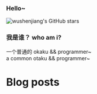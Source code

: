 ### Hello~
![wushenjiang's GitHub stars](https://github-readme-stats.vercel.app/api?username=wushenjiang&show_icons=true&theme=radical)
### 我是谁？ who am i?
一个普通的 okaku && programmer~<br/>
a common otaku && programmer~
# Blog posts
<!-- BLOG-POST-LIST:START -->
<!-- BLOG-POST-LIST:END -->

